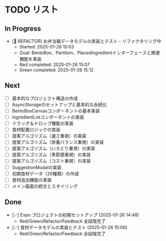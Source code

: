 # TODO リスト

## In Progress
- [🔄 REFACTOR] お弁当箱データモデルの実装とテスト - リファクタリング中
  - Started: 2025-01-26 15:03
  - Goal: BentoBox、Partition、PlacedIngredientインターフェースと関連機能を実装
  - Red completed: 2025-01-26 15:07
  - Green completed: 2025-01-26 15:12

## Next
- [ ] 基本的なプロジェクト構造の作成
- [ ] AsyncStorageのセットアップと基本的な永続化
- [ ] BentoBoxCanvasコンポーネントの基本実装
- [ ] IngredientListコンポーネントの実装
- [ ] ドラッグ＆ドロップ機能の実装
- [ ] 食材配置ロジックの実装
- [ ] 提案アルゴリズム（速さ重視）の実装
- [ ] 提案アルゴリズム（栄養バランス重視）の実装
- [ ] 提案アルゴリズム（いろどり重視）の実装
- [ ] 提案アルゴリズム（季節感重視）の実装
- [ ] 提案アルゴリズム（コスト重視）の実装
- [ ] SuggestionModalの実装
- [ ] 初期食材データ（20種類）の作成
- [ ] 食材追加機能の実装
- [ ] メイン画面の統合とスタイリング

## Done
- [✅] Expo プロジェクトの初期セットアップ (2025-01-26 14:48)
  - Red/Green/Refactor/Feedback 全段階完了
- [✅] 食材データモデルの実装とテスト (2025-01-26 15:00)
  - Red/Green/Refactor/Feedback 全段階完了